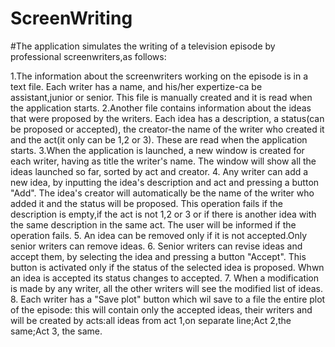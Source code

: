 # ScreenWriting
#The application simulates the writing of a television episode by professional screenwriters,as follows:

1.The information about the screenwriters working on the episode is in a text file. Each writer has a name, and his/her expertize-ca be
  assistant,junior or senior. This file is manually created and it is read when the application starts.
2.Another file contains information about the ideas that were proposed by the writers. Each idea has a description, a status(can be proposed or accepted),
  the creator-the name of the writer who created it and the act(it only can be 1,2 or 3). These are read when the application starts.
3.When the application is launched, a new window is created for each writer, having as title the writer's name. The window will show all the ideas
  launched so far, sorted by act and creator.
4. Any writer can add a new idea, by inputting the idea's description and act and pressing a button "Add". The idea's creator will automatically
   be the name of the writer who added it and the status will be proposed. This operation fails if the description is empty,if the act is not 1,2 or 3
   or if there is another idea with the same description in the same act. The user will be informed if the operation fails.
5. An idea can be removed only if it is not accepted.Only senior writers can remove ideas.
6. Senior writers can revise ideas and accept them, by selecting the idea and pressing a button "Accept". This button is activated only if the 
   status of the selected idea is proposed. Whwn an idea is accepted its status changes to accepted.
7. When a modification is made by any writer, all the other writers will see the modified list of ideas.
8. Each writer has a "Save plot" button which wil save to a file the entire plot of the episode: this will contain only the accepted ideas,
   their writers and will be created by acts:all ideas from act 1,on separate line;Act 2,the same;Act 3, the same.
   
